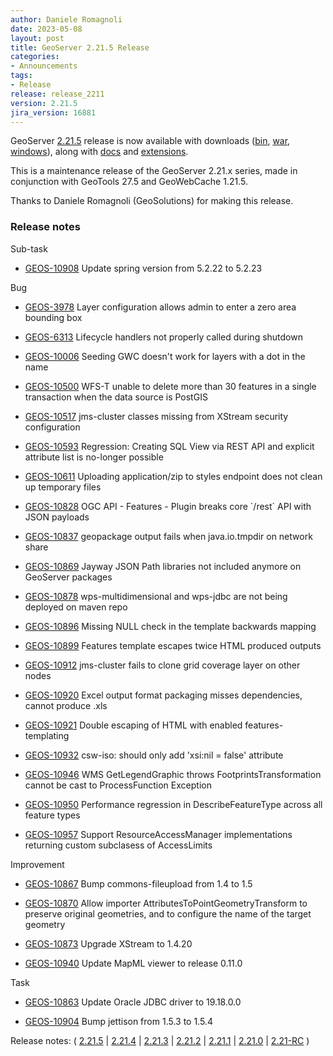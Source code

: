 ```yaml
---
author: Daniele Romagnoli
date: 2023-05-08
layout: post
title: GeoServer 2.21.5 Release
categories:
- Announcements
tags:
- Release
release: release_2211
version: 2.21.5
jira_version: 16881 
---
```


GeoServer [2.21.5](/release/2.21.5/) release is now available with downloads ([bin](https://sourceforge.net/projects/geoserver/files/GeoServer/2.21.5/geoserver-2.21.5-bin.zip/download), [war](https://sourceforge.net/projects/geoserver/files/GeoServer/2.21.5/geoserver-2.21.5-war.zip/download), [windows](https://sourceforge.net/projects/geoserver/files/GeoServer/2.21.5/GeoServer-2.21.5-winsetup.exe/download)), along with [docs](https://sourceforge.net/projects/geoserver/files/GeoServer/2.21.5/geoserver-2.21.5-htmldoc.zip/download) and [extensions](https://sourceforge.net/projects/geoserver/files/GeoServer/2.21.5/extensions/).

This is a maintenance release of the GeoServer 2.21.x series, made in conjunction with GeoTools 27.5 
and GeoWebCache 1.21.5.

Thanks to Daniele Romagnoli (GeoSolutions) for making this release.

### Release notes

Sub-task

* [GEOS-10908](https://osgeo-org.atlassian.net/browse/GEOS-10908) Update spring version from 5.2.22 to 5.2.23

Bug

* [GEOS-3978](https://osgeo-org.atlassian.net/browse/GEOS-3978) Layer configuration allows admin to enter a zero area bounding box

* [GEOS-6313](https://osgeo-org.atlassian.net/browse/GEOS-6313) Lifecycle handlers not properly called during shutdown

* [GEOS-10006](https://osgeo-org.atlassian.net/browse/GEOS-10006) Seeding GWC doesn't work for layers with a dot in the name

* [GEOS-10500](https://osgeo-org.atlassian.net/browse/GEOS-10500) WFS-T unable to delete more than 30 features in a single transaction when the data source is PostGIS

* [GEOS-10517](https://osgeo-org.atlassian.net/browse/GEOS-10517) jms-cluster classes missing from XStream security configuration

* [GEOS-10593](https://osgeo-org.atlassian.net/browse/GEOS-10593) Regression: Creating SQL View via REST API and explicit attribute list is no-longer possible

* [GEOS-10611](https://osgeo-org.atlassian.net/browse/GEOS-10611) Uploading application/zip to styles endpoint does not clean up temporary files

* [GEOS-10828](https://osgeo-org.atlassian.net/browse/GEOS-10828) OGC API - Features - Plugin breaks core \`/rest\` API with JSON payloads

* [GEOS-10837](https://osgeo-org.atlassian.net/browse/GEOS-10837) geopackage output fails when java.io.tmpdir on network share

* [GEOS-10869](https://osgeo-org.atlassian.net/browse/GEOS-10869) Jayway JSON Path libraries not included anymore on GeoServer packages

* [GEOS-10878](https://osgeo-org.atlassian.net/browse/GEOS-10878) wps-multidimensional and wps-jdbc are not being deployed on maven repo 

* [GEOS-10896](https://osgeo-org.atlassian.net/browse/GEOS-10896) Missing NULL check in the template backwards mapping

* [GEOS-10899](https://osgeo-org.atlassian.net/browse/GEOS-10899) Features template escapes twice HTML produced outputs

* [GEOS-10912](https://osgeo-org.atlassian.net/browse/GEOS-10912) jms-cluster fails to clone grid coverage layer on other nodes

* [GEOS-10920](https://osgeo-org.atlassian.net/browse/GEOS-10920) Excel output format packaging misses dependencies, cannot produce .xls

* [GEOS-10921](https://osgeo-org.atlassian.net/browse/GEOS-10921) Double escaping of HTML with enabled features-templating

* [GEOS-10932](https://osgeo-org.atlassian.net/browse/GEOS-10932) csw-iso: should only add 'xsi:nil = false' attribute

* [GEOS-10946](https://osgeo-org.atlassian.net/browse/GEOS-10946) WMS GetLegendGraphic throws FootprintsTransformation cannot be cast to ProcessFunction Exception

* [GEOS-10950](https://osgeo-org.atlassian.net/browse/GEOS-10950) Performance regression in DescribeFeatureType across all feature types

* [GEOS-10957](https://osgeo-org.atlassian.net/browse/GEOS-10957) Support ResourceAccessManager implementations returning custom subclasess of AccessLimits

Improvement

* [GEOS-10867](https://osgeo-org.atlassian.net/browse/GEOS-10867) Bump commons-fileupload from 1.4 to 1.5

* [GEOS-10870](https://osgeo-org.atlassian.net/browse/GEOS-10870) Allow importer AttributesToPointGeometryTransform to preserve original geometries, and to configure the name of the target geometry

* [GEOS-10873](https://osgeo-org.atlassian.net/browse/GEOS-10873) Upgrade XStream to 1.4.20

* [GEOS-10940](https://osgeo-org.atlassian.net/browse/GEOS-10940) Update MapML viewer to release 0.11.0

Task

* [GEOS-10863](https://osgeo-org.atlassian.net/browse/GEOS-10863) Update Oracle JDBC driver to 19.18.0.0

* [GEOS-10904](https://osgeo-org.atlassian.net/browse/GEOS-10904) Bump jettison from 1.5.3 to 1.5.4


Release notes:
( [2.21.5](https://github.com/geoserver/geoserver/releases/tag/2.21.5)
| [2.21.4](https://github.com/geoserver/geoserver/releases/tag/2.21.4)
| [2.21.3](https://github.com/geoserver/geoserver/releases/tag/2.21.3)
| [2.21.2](https://github.com/geoserver/geoserver/releases/tag/2.21.2)
| [2.21.1](https://github.com/geoserver/geoserver/releases/tag/2.21.1)
| [2.21.0](https://github.com/geoserver/geoserver/releases/tag/2.21.0)
| [2.21-RC](https://github.com/geoserver/geoserver/releases/tag/2.21-RC)
)
